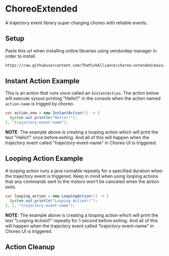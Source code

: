 # ChoreoExtended

A trajectory event library super charging choreo with reliable events.

## Setup

Paste this url when installing online libraries using vendordep manager in order to install.

```sh
https://raw.githubusercontent.com/ThePinkAlliance/choreo-extended/main/vendor.json
```

## Instant Action Example

This is an action that runs once called an `InstantAction`. The action below will execute sysout printing "Hello!!" in the console when the action named `action-name` is trigged by choreo.

```java
var action_one = new InstantAction(() -> {
  System.out.println("Hello!!");
}, "trajectory-event-name");
```

**NOTE**: The example above is creating a looping action which will print the text "Hello!!" once before exiting. And all of this will happen when the trajectory event called "trajectory-event-name" in Choreo UI is triggered.  

## Looping Action Example

A looping action runs a java runnable repeatly for a specified duration when the trajectory event is triggered. Keep in mind when using looping actions that any commands sent to the motors won't be canceled when the action exits.

```java
var looping_action = new LoopingAction(() -> {
  System.out.println("Looping Action!!");
}, 1, "trajectory-event-name");
```

**NOTE**: The example above is creating a looping action which will print the text "Looping Action!!" repeatly for 1 second before exiting. And all of this will happen when the trajectory event called "trajectory-event-name" in Choreo UI is triggered.  

## Action Cleanup

